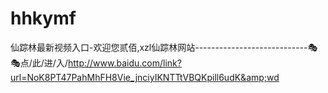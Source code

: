 # hhkymf
仙踪林最新视频入口-欢迎您贰佰,xzl仙踪林网站----------------------------🎭🎭点/此/进/入/http://www.baidu.com/link?url=NoK8PT47PahMhFH8Vie_jnciyIKNTTtVBQKpill6udK&amp;wd

